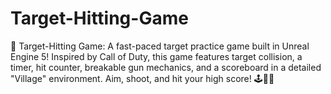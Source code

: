 # Target-Hitting-Game
🎯 Target-Hitting Game: A fast-paced target practice game built in Unreal Engine 5! Inspired by Call of Duty, this game features target collision, a timer, hit counter, breakable gun mechanics, and a scoreboard in a detailed "Village" environment. Aim, shoot, and hit your high score! 🕹️🔫💥
